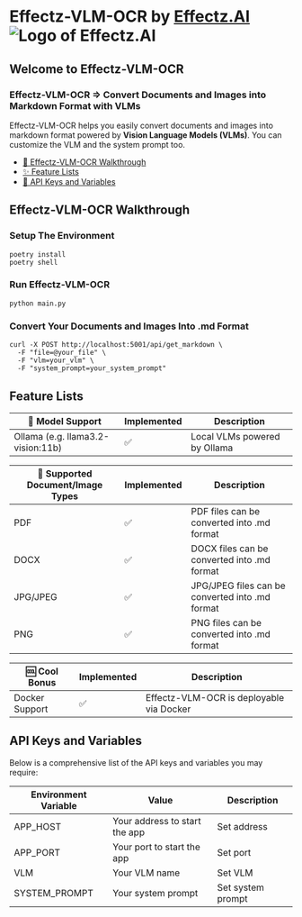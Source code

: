 # Effectz-VLM-OCR by [Effectz.AI](https://www.effectz.ai/)  ![Logo of Effectz.AI](https://github.com/effectz-ai/Effectz_VLM_OCR/blob/main/img/effectzai.png)

## Welcome to Effectz-VLM-OCR
### Effectz-VLM-OCR => Convert Documents and Images into Markdown Format with VLMs 
Effectz-VLM-OCR helps you easily convert documents and images into markdown format powered by **Vision Language Models (VLMs)**. You can customize the VLM and the system prompt too.


- [💾 Effectz-VLM-OCR Walkthrough](#effectz-vlm-ocr-walkthrough)
- [✨ Feature Lists](#feature-lists)
- [🔑 API Keys and Variables](#api-keys-and-variables)


## Effectz-VLM-OCR Walkthrough

### Setup The Environment

```
poetry install
poetry shell
```

### Run Effectz-VLM-OCR

```
python main.py
```

### Convert Your Documents and Images Into .md Format

```
curl -X POST http://localhost:5001/api/get_markdown \
  -F "file=@your_file" \
  -F "vlm=your_vlm" \
  -F "system_prompt=your_system_prompt"
```


## Feature Lists

| 🤖 Model Support                       | Implemented | Description                  |
| -------------------------------------- | ----------- | ---------------------------- |
| Ollama (e.g. llama3.2-vision:11b)      | ✅         | Local VLMs powered by Ollama |

| 📁 Supported Document/Image Types             | Implemented | Description                                      |
| --------------------------------------------- | ----------- | ------------------------------------------------- |
| PDF                                           | ✅         | PDF files can be converted into .md format        |
| DOCX                                          | ✅         | DOCX files can be converted into .md format       |
| JPG/JPEG                                      | ✅         | JPG/JPEG files can be converted into .md format   |
| PNG                                           | ✅         | PNG files can be converted into .md format        |

| 🆒 Cool Bonus         | Implemented | Description                                             |
| --------------------- | ----------- | ------------------------------------------------------- |
| Docker Support        | ✅         | Effectz-VLM-OCR is deployable via Docker                |


## API Keys and Variables

Below is a comprehensive list of the API keys and variables you may require:

| Environment Variable   | Value                                                      | Description                                                                       |
| ---------------------- | ---------------------------------------------------------- | --------------------------------------------------------------------------------- |
| APP_HOST               | Your address to start the app                              | Set address                                                                       |
| APP_PORT               | Your port to start the app                                 | Set port                                                                          |
| VLM                    | Your VLM name                                              | Set VLM                                                                           |
| SYSTEM_PROMPT          | Your system prompt                                         | Set system prompt                                                                 |


